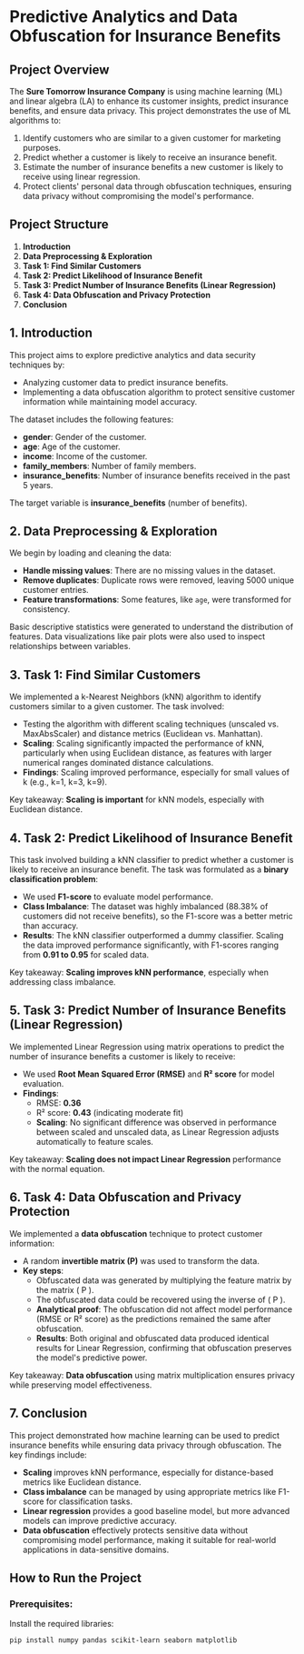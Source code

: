 # Predictive Analytics and Data Obfuscation for Insurance Benefits

## Project Overview
The **Sure Tomorrow Insurance Company** is using machine learning (ML) and linear algebra (LA) to enhance its customer insights, predict insurance benefits, and ensure data privacy. This project demonstrates the use of ML algorithms to:
1. Identify customers who are similar to a given customer for marketing purposes.
2. Predict whether a customer is likely to receive an insurance benefit.
3. Estimate the number of insurance benefits a new customer is likely to receive using linear regression.
4. Protect clients' personal data through obfuscation techniques, ensuring data privacy without compromising the model's performance.

## Project Structure

1. **Introduction**
2. **Data Preprocessing & Exploration**
3. **Task 1: Find Similar Customers**
4. **Task 2: Predict Likelihood of Insurance Benefit**
5. **Task 3: Predict Number of Insurance Benefits (Linear Regression)**
6. **Task 4: Data Obfuscation and Privacy Protection**
7. **Conclusion**

## 1. Introduction
This project aims to explore predictive analytics and data security techniques by:
- Analyzing customer data to predict insurance benefits.
- Implementing a data obfuscation algorithm to protect sensitive customer information while maintaining model accuracy.

The dataset includes the following features:
- **gender**: Gender of the customer.
- **age**: Age of the customer.
- **income**: Income of the customer.
- **family_members**: Number of family members.
- **insurance_benefits**: Number of insurance benefits received in the past 5 years.

The target variable is **insurance_benefits** (number of benefits).

## 2. Data Preprocessing & Exploration
We begin by loading and cleaning the data:
- **Handle missing values**: There are no missing values in the dataset.
- **Remove duplicates**: Duplicate rows were removed, leaving 5000 unique customer entries.
- **Feature transformations**: Some features, like `age`, were transformed for consistency.

Basic descriptive statistics were generated to understand the distribution of features. Data visualizations like pair plots were also used to inspect relationships between variables.

## 3. Task 1: Find Similar Customers
We implemented a k-Nearest Neighbors (kNN) algorithm to identify customers similar to a given customer. The task involved:
- Testing the algorithm with different scaling techniques (unscaled vs. MaxAbsScaler) and distance metrics (Euclidean vs. Manhattan).
- **Scaling**: Scaling significantly impacted the performance of kNN, particularly when using Euclidean distance, as features with larger numerical ranges dominated distance calculations.
- **Findings**: Scaling improved performance, especially for small values of k (e.g., k=1, k=3, k=9).

Key takeaway: **Scaling is important** for kNN models, especially with Euclidean distance.

## 4. Task 2: Predict Likelihood of Insurance Benefit
This task involved building a kNN classifier to predict whether a customer is likely to receive an insurance benefit. The task was formulated as a **binary classification problem**:
- We used **F1-score** to evaluate model performance.
- **Class Imbalance**: The dataset was highly imbalanced (88.38% of customers did not receive benefits), so the F1-score was a better metric than accuracy.
- **Results**: The kNN classifier outperformed a dummy classifier. Scaling the data improved performance significantly, with F1-scores ranging from **0.91 to 0.95** for scaled data.

Key takeaway: **Scaling improves kNN performance**, especially when addressing class imbalance.

## 5. Task 3: Predict Number of Insurance Benefits (Linear Regression)
We implemented Linear Regression using matrix operations to predict the number of insurance benefits a customer is likely to receive:
- We used **Root Mean Squared Error (RMSE)** and **R² score** for model evaluation.
- **Findings**:
  - RMSE: **0.36**
  - R² score: **0.43** (indicating moderate fit)
  - **Scaling**: No significant difference was observed in performance between scaled and unscaled data, as Linear Regression adjusts automatically to feature scales.

Key takeaway: **Scaling does not impact Linear Regression** performance with the normal equation.

## 6. Task 4: Data Obfuscation and Privacy Protection
We implemented a **data obfuscation** technique to protect customer information:
- A random **invertible matrix (P)** was used to transform the data.
- **Key steps**:
  - Obfuscated data was generated by multiplying the feature matrix by the matrix \( P \).
  - The obfuscated data could be recovered using the inverse of \( P \).
  - **Analytical proof**: The obfuscation did not affect model performance (RMSE or R² score) as the predictions remained the same after obfuscation.
  - **Results**: Both original and obfuscated data produced identical results for Linear Regression, confirming that obfuscation preserves the model's predictive power.

Key takeaway: **Data obfuscation** using matrix multiplication ensures privacy while preserving model effectiveness.

## 7. Conclusion
This project demonstrated how machine learning can be used to predict insurance benefits while ensuring data privacy through obfuscation. The key findings include:
- **Scaling** improves kNN performance, especially for distance-based metrics like Euclidean distance.
- **Class imbalance** can be managed by using appropriate metrics like F1-score for classification tasks.
- **Linear regression** provides a good baseline model, but more advanced models can improve predictive accuracy.
- **Data obfuscation** effectively protects sensitive data without compromising model performance, making it suitable for real-world applications in data-sensitive domains.

## How to Run the Project

### Prerequisites:
Install the required libraries:
```bash
pip install numpy pandas scikit-learn seaborn matplotlib
